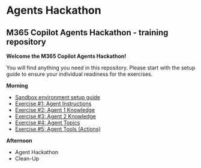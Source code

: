 # Agents Hackathon

## M365 Copilot Agents Hackathon - training repository

**Welcome the M365 Copilot Agents Hackathon!**

You will find anything you need in this repository. Please start with the setup guide to ensure your individual readiness for the exercises. 

**Morning**

+ [Sandbox environment setup guide](<Setup/Sandbox environment setup guide.md>)
+ [Exercise #1: Agent Instructions](UseCaseLibrary/NameIt-Agent/README.md)
+ [Exercise #2: Agent 1 Knowledge](UseCaseLibrary/Umsatzsteuer-Assistent-Web/README.md)
+ [Exercise #3: Agent 2 Knowledge](UseCaseLibrary/Mitarbeiter-Handbuch/README.md)
+ [Exercise #4: Agent Topics](UseCaseLibrary/Mitarbeiter-Handbuch/README.md#exercise-3-agent-topics)
+ [Exercise #5: Agent Tools (Actions)](UseCaseLibrary/Urlaubsassistent/README.md)

**Afternoon**

+ Agent Hackathon
+ Clean-Up